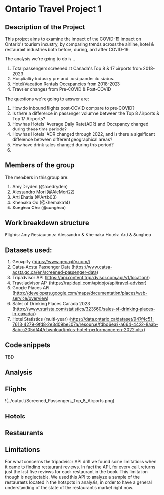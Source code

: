# Ontario Travel Project 1

## Description of the Project 

This project aims to examine the impact of the COVID-19 impact on Ontario's tourism industry, by comparing trends across the airline, hotel & restaurant industries both before, during, and after COVID-19.  

The analysis we're going to do is .. 
1. Total passengers screened at Canada's Top 8 & 17 airports from 2018-2023
2. Hospitality industry pre and post pandemic status. 
3. Hotel/Vacation Rentals Occupancies from 2018-2023
4. Traveler changes from Pre-COVID & Post-COVID

The questions we're going to answer are: 
1. How do inbound flights post-COVID compare to pre-COVID?
2. Is there a difference in passenger volumne between the Top 8 Airports & Top 17 Airports? 
3. How has Hotels' Average Daily Rate(ADR) and Occupancy changed during these time periods?
4. How has Hotels' ADR changed through 2022, and is there a significant difference between different geographical areas? 
5. How have drink sales changed during this period? 
6. 

## Members of the group

The members in this group are: 
1. Amy Dryden (@acedryden)
2. Alessandro Mori (@AleMori22)
3. Arti Bhatia (@Artib03)
4. Khemaka Oo (@Khemaka14)
5. Sunghea Cho (@sunghea)

## Work breakdown structure

Flights: Amy
Restaurants: Alessandro & Khemaka 
Hotels: Arti & Sunghea 

## Datasets used: 

1. Geoapify (https://www.geoapify.com/)
2. Catsa-Acsta Passenger Data (https://www.catsa-acsta.gc.ca/en/screened-passenger-data)
3. Tripadvisor API (https://api.content.tripadvisor.com/api/v1/location/)
4. Traveladvisor API (https://rapidapi.com/apidojo/api/travel-advisor)
5. Google Places API (https://developers.google.com/maps/documentation/places/web-service/overview)
6. Sales of Drinking Places Canada 2023 (https://www.statista.com/statistics/323660/sales-of-drinking-places-in-canada/)
7. Hotel Statistics (multi-year)
(https://data.ontario.ca/dataset/947f4c51-7613-4279-9fd8-2e3d09be307a/resource/fdbd6ea8-a664-4422-8aab-8abca205df44/download/mtcs-hotel-performance-en-2022.xlsx)

## Code snippets
TBD

## Analysis 

## Flights
!(../output/Screened_Passengers_Top_8_Airports.png)

## Hotels 
## Restaurants

## Limitations

For what concerns the tripadvisor API drill we found some limitations when it came to finding restaurant reviews. In fact the API, for every call, returns just the last five reviews for each restaurant in the book. This limitation though is neglectable. We used this API to analyze a sample of the restaurants located in the hotspots in analysis, in order to have a general understanding of the state of the restaurant's market right now.
